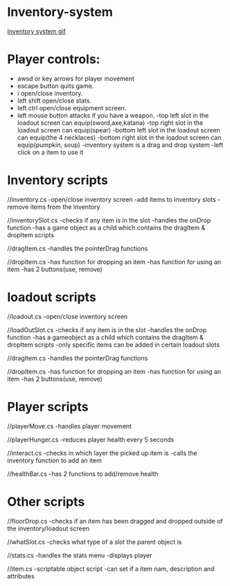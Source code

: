# Inventory-system

[Inventory system gif](https://user-images.githubusercontent.com/105884435/184649534-75b88c1f-189b-4600-b9d1-21c3a03a36ca.gif)

# Player controls:
- awsd or key arrows for player movement
- escape button quits game.
- i open/close inventory.
- left shift open/close stats.
- left ctrl open/close equipment screen.
- left mouse button attacks if you have a weapon.
-top left slot in the loadout screen can equip(sword,axe,katana)
-top right slot in the loadout screen can equip(spear)
-bottom left slot in the loadout screen can equip(the 4 necklaces)
-bottom right slot in the loadout screen can equip(pumpkin, soup)
-inventory system is a drag and drop system
-left click on a item to use it

# Inventory scripts

//inventory.cs
-open/close inventory screen
-add items to inventory slots
-remove items from the inventory

//inventorySlot.cs
-checks if any item is in the slot
-handles the onDrop function
-has a game object as a child which contains the dragItem & dropItem scripts

//dragItem.cs
-handles the pointerDrag functions

//dropItem.cs
-has function for dropping an item
-has function for using an item
-has 2 buttons(use, remove)


# loadout scripts

//loadout.cs
-open/close inventory screen

//loadOutSlot.cs
-checks if any item is in the slot
-handles the onDrop function
-has a gameobject as a child which contains the dragItem & dropItem scripts
-only specific items can be added in certain loadout slots

//dragItem.cs
-handles the pointerDrag functions

//dropItem.cs
-has function for dropping an item
-has function for using an item
-has 2 buttons(use, remove)

# Player scripts

//playerMove.cs
-handles player movement

//playerHunger.cs
-reduces player health every 5 seconds

//interact.cs
-checks in which layer the picked up item is
-calls the inventory function to add an item

//healthBar.cs
-has 2 functions to add/remove health

# Other scripts

//floorDrop.cs
-checks if an item has been dragged and dropped outside of the inventory/loadout screen

//whatSlot.cs
-checks what type of a slot the parent object is

//stats.cs
-handles the stats menu
-displays player 

//item.cs
-scriptable object script
-can set if a item nam, description and attributes
